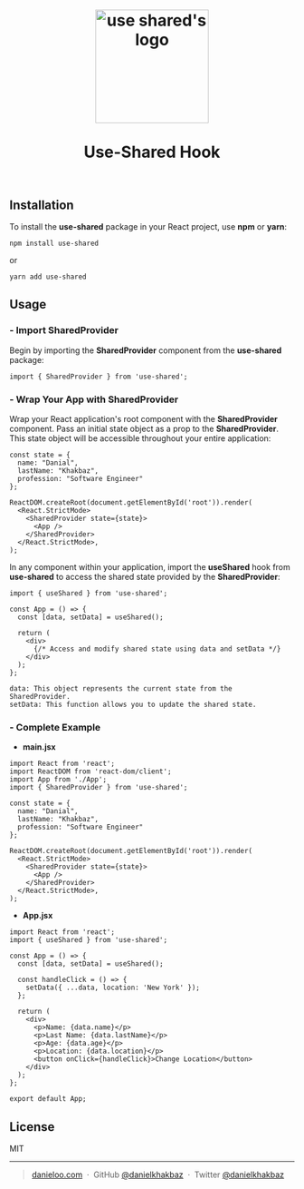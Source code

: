 <h1 align="center">
  <img src="https://github.com/Danielkhakbaz/use-shared/blob/master/assets/use-shared-logo.jpeg" alt="use shared's logo" width="200">
  <br />
  <br />
  Use-Shared Hook
  <br />
  <br />
</h1>

## Installation

To install the **use-shared** package in your React project, use **npm** or **yarn**:
```
npm install use-shared
```
or
```
yarn add use-shared
```
## Usage

### - Import SharedProvider

Begin by importing the **SharedProvider** component from the **use-shared** package:

```
import { SharedProvider } from 'use-shared';
```

### - Wrap Your App with SharedProvider

Wrap your React application's root component with the **SharedProvider** component. Pass an initial state object as a prop to the **SharedProvider**. This state object will be accessible throughout your entire application:

```
const state = {
  name: "Danial",
  lastName: "Khakbaz",
  profession: "Software Engineer"
};

ReactDOM.createRoot(document.getElementById('root')).render(
  <React.StrictMode>
    <SharedProvider state={state}>
      <App />
    </SharedProvider>
  </React.StrictMode>,
);
```

In any component within your application, import the **useShared** hook from **use-shared** to access the shared state provided by the **SharedProvider**:

```
import { useShared } from 'use-shared';

const App = () => {
  const [data, setData] = useShared();

  return (
    <div>
      {/* Access and modify shared state using data and setData */}
    </div>
  );
};
```
``data: This object represents the current state from the SharedProvider.``
<br />
``setData: This function allows you to update the shared state.``

### - Complete Example

- ****main.jsx****
```
import React from 'react';
import ReactDOM from 'react-dom/client';
import App from './App';
import { SharedProvider } from 'use-shared';

const state = {
  name: "Danial",
  lastName: "Khakbaz",
  profession: "Software Engineer"
};

ReactDOM.createRoot(document.getElementById('root')).render(
  <React.StrictMode>
    <SharedProvider state={state}>
      <App />
    </SharedProvider>
  </React.StrictMode>,
);
```

- ****App.jsx****

```
import React from 'react';
import { useShared } from 'use-shared';

const App = () => {
  const [data, setData] = useShared();

  const handleClick = () => {
    setData({ ...data, location: 'New York' });
  };

  return (
    <div>
      <p>Name: {data.name}</p>
      <p>Last Name: {data.lastName}</p>
      <p>Age: {data.age}</p>
      <p>Location: {data.location}</p>
      <button onClick={handleClick}>Change Location</button>
    </div>
  );
};

export default App;
```

## License

MIT

---

> [danieloo.com](https://danieloo.vercel.app/) &nbsp;&middot;&nbsp;
> GitHub [@danielkhakbaz](https://github.com/Danielkhakbaz) &nbsp;&middot;&nbsp;
> Twitter [@danielkhakbaz](https://twitter.com/DanielKhakbaz)

